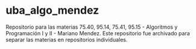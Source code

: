 # uba_algo_mendez
Repositorio para las materias 75.40, 95.14, 75.41, 95.15 - Algoritmos y Programación I y II - Mariano Mendez.
Este repositorio fue archivado para separar las materias en repositorios individuales.
